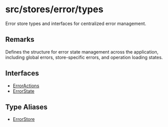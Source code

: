 # src/stores/error/types

Error store types and interfaces for centralized error management.

## Remarks

Defines the structure for error state management across the application,
including global errors, store-specific errors, and operation loading
states.

## Interfaces

- [ErrorActions](interfaces/ErrorActions.md)
- [ErrorState](interfaces/ErrorState.md)

## Type Aliases

- [ErrorStore](type-aliases/ErrorStore.md)
